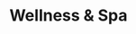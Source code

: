 ---
layout: "pages/wellness-spa.njk"

title: 'Wellness & Spa'
description: 'Wellness centrum Chateau Orlice – místo, kde zapomenete na každodenní shon. Nechte se hýčkat a načerpejte novou energii.'
permalink: 'cs/wellness-spa/'

eleventyNavigation:
  key: Wellness & Spa
  parent: Služby a zážitky
  order: 100


landing:
  breadcrumbsHome: Domů
  breadcrumbsCurrent: Wellness

  heading: Wellness & Spa

  mouseIconAlt: Ikona počítačové myši

  imageUrl: /assets/images/wellness/wellness-2.jpg
  imageAlt: Ženy na lehátkách ve wellness Chateau Orlice


serviceInfo:
  heading: Nechte se hýčkat v&nbsp;našem Wellness
  text: Ponořte se do světa luxusního odpočinku v našem wellness & spa centru, kde se snoubí historická atmosféra Chateau Orlice s prvotřídní péčí o vaše tělo i mysl. Každý den můžete objevovat blahodárné účinky hydromasážní vířivky, prohřát se ve finské sauně nebo se osvěžit v ochlazovací sprše.

  items:
    - title: Otevírací doba
      subitems:
        - text: Denně 10:00 - 20:00

    - title: Rezervace
      subitems:
        - text: Alespoň 24 hodin předem

    - title: Dostupnost
      subitems:
        - text: Pro hotelové hosty i veřejnost

    - title: Kontakt
      subitems:
        - text: +420 465 677 720
          url: tel:+420465677720

        - text: recepce@eywan.cz
          url: mailto:recepce@eywan.cz

  imageUrl: /assets/images/wellness/wellness-3.jpg
  imageAlt: Relax zóna v Chateau Orlice

  backgroundAlt: Pozadí s grafikou Chateau Orlice


equipment:
  topper: Vybavení
  heading: Vybavení našeho&nbsp;Wellness

  items:
    - title: Whirpool

      imageUrl: /assets/images/wellness/equipment/whirpool.jpg
      imageAlt: Whirpool výřivka v Chateau Orlice

    - title: Finská sauna

      imageUrl: /assets/images/wellness/equipment/sauna.jpg
      imageAlt: Finská sauna v Chateau Orlice

    - title: Ochlazovna

      imageUrl: /assets/images/wellness/equipment/bucket.jpg
      imageAlt: Ochlazovna v Chateau Orlice

    - title: Relax zóna

      imageUrl: /assets/images/wellness/wellness-3.jpg
      imageAlt: Relax zóna v Chateau Orlice

    - title: Minibar

      imageUrl: /assets/images/wellness/equipment/minibar.jpg
      imageAlt: Minibar v Chateau Orlice

  cta: Ceník služeb


spa:
  topper: Masáže a zábaly
  heading: Terapeutické masáže a&nbsp;blahodárné zábaly
  text: Připravili jsme pro vás komplexní nabídku terapeutických masáží a blahodárných zábalů, které poskytují úlevu tělu a klid mysli. Ať už vás trápí bolesti zad, napětí ve svalech nebo jen potřebujete chvíli pro sebe, naši profesionální maséři jsou připraveni vám pomoci.

  imageUrl: /assets/images/wellness/wellness-4.jpg
  imageAlt: Žena, která si užívá spa proceduru

  backgroundAlt: Pozadí s grafikou Chateau Orlice


pricing:
  topper: Vybavení
  heading: Ceník wellness a&nbsp;spa procedur

  wellness: 
    title: Wellness
    
    hotelGuests: 
      title: Hoteloví hosté

      rows:
      - cells:
        - text: Typ vstupu
        - text: Počet osob
        - text: Doba
        - text: Cena

      - cells:
        - text: Skupina max. 6 osob
        - text: 1-2 os.
        - text: 60 min.
        - text: 650 Kč

      - cells:
        - text: 
        - text: 1-2 os.
        - text: 90 min.
        - text: 750 Kč

      - cells:
        - text: 
        - text: 3-6 os.
        - text: 90 min.
        - text: 1200 Kč

      - cells:
        - text: Doplatek za privát
        - text: 2 os.
        - text: 60 min.
        - text: 550 Kč

    public: 
      title: Veřejnost

      rows:
      - cells:
        - text: Typ vstupu
        - text: Počet osob
        - text: Doba
        - text: Cena

      - cells:
        - text: Skupina max. 6 osob
        - text: 1-2 os.
        - text: 60 min.
        - text: 650 Kč

      - cells:
        - text: 
        - text: 1-2 os.
        - text: 90 min.
        - text: 750 Kč

      - cells:
        - text: 
        - text: 3-6 os.
        - text: 90 min.
        - text: 1400 Kč

      - cells:
        - text: Doplatek za privát
        - text: 2 os.
        - text: 60 min.
        - text: 650 Kč

  massages: 
    - title: Masáže

      rows:
        - cells:
          - text: Partie
          - text: Délka
          - text: Cena

        - cells:
          - text: Relax záda, šíje
          - text: 30 min.
          - text: 650 Kč

        - cells:
          - text: Záda, šíje, nohy
          - text: 60 min.
          - text: 950 Kč

        - cells:
          - text: Celé tělo
          - text: 90 min.
          - text: 1250 Kč

    - title: Havajské masáže

      rows:
        - cells:
          - text: Partie
          - text: Délka
          - text: Cena

        - cells:
          - text: Záda, šíje
          - text: 45 min.
          - text: 900 Kč

        - cells:
          - text: Záda, šíje, nohy
          - text: 90 min.
          - text: 1200 Kč

    - title: Masáž s horkými kameny

      rows:
        - cells:
          - text: Partie
          - text: Délka
          - text: Cena

        - cells:
          - text: Záda, šíje, nohy
          - text: 60 min.
          - text: 1200 Kč

        - cells:
          - text: Záda, šíje, chodidla
          - text: 90 min.
          - text: 1800 Kč

  specialWraps:
    - title: Levandulový zábal

      rows:
        - cells:
          - text: Partie
          - text: Délka
          - text: Cena

        - cells:
          - text: Záda, šíje
          - text: 25 min.
          - text: 690 Kč

        - cells:
          - text: Nohy, runce
          - text: 20 min.
          - text: 490 Kč

    - title: Rašelinový zábal

      rows:
        - cells:
          - text: Partie
          - text: Délka
          - text: Cena

        - cells:
          - text: Záda, šíje
          - text: 25 min.
          - text: 690 Kč

        - cells:
          - text: Nohy, runce
          - text: 20 min.
          - text: 590 Kč

    - title: Zábal z konopí

      rows:
        - cells:
          - text: Partie
          - text: Délka
          - text: Cena

        - cells:
          - text: Záda, šíje
          - text: 25 min.
          - text: 690 Kč

        - cells:
          - text: Nohy, runce
          - text: 20 min.
          - text: 490 Kč

    - title: Kokosový zábal

      rows:
        - cells:
          - text: Partie
          - text: Délka
          - text: Cena

        - cells:
          - text: Záda, šíje
          - text: 25 min.
          - text: 790 Kč

        - cells:
          - text: Nohy, runce
          - text: 20 min.
          - text: 590 Kč
---